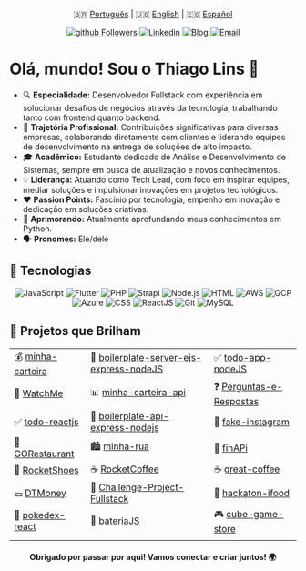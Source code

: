 <div align="center">

🇧🇷 [Português](./README.md) | 🇺🇸 [English](./README_EN.md) | 🇪🇸 [Español](./README_ES.md)

[![github Followers](https://img.shields.io/github/followers/thiilins?style=for-the-badge&labelColor=0D0D0D&logo=Github&Color=white)](https://github.com/thiilins)
[![Linkedin](https://img.shields.io/badge/-LinkedIn-blue?style=for-the-badge&logo=Linkedin&logoColor=white)](https://linkedin.com/in/thiilins)
[![Blog](https://img.shields.io/badge/-Blog-4a0086?style=for-the-badge&logo=wordpress&logoColor=white)](https://thiagolins.dev.br)
[![Email](https://img.shields.io/badge/-Email-EA4335?style=for-the-badge&logo=Gmail&logoColor=white)](mailto:taglins@gmail.com)

</div>

# Olá, mundo! Sou o Thiago Lins 🚀


- 🔍 **Especialidade:** Desenvolvedor Fullstack com experiência em solucionar desafios de negócios através da tecnologia, trabalhando tanto com frontend quanto backend.
- 🌆 **Trajetória Profissional:** Contribuições significativas para diversas empresas, colaborando diretamente com clientes e liderando equipes de desenvolvimento na entrega de soluções de alto impacto.
- 🎓 **Acadêmico:** Estudante dedicado de Análise e Desenvolvimento de Sistemas, sempre em busca de atualização e novos conhecimentos.
- 💡 **Liderança:** Atuando como Tech Lead, com foco em inspirar equipes, mediar soluções e impulsionar inovações em projetos tecnológicos.
- ❤️ **Passion Points:** Fascínio por tecnologia, empenho em inovação e dedicação em soluções criativas.
- 🌱 **Aprimorando:** Atualmente aprofundando meus conhecimentos em Python.
- 🗣 **Pronomes:** Ele/dele

## 🚀 Tecnologias

<p align="center">
<img src="https://img.shields.io/badge/JavaScript-000000?style=for-the-badge&logo=javascript" alt="JavaScript">
<img src="https://img.shields.io/badge/Flutter-000000?style=for-the-badge&logo=Flutter" alt="Flutter">
<img src="https://img.shields.io/badge/Php-000000?style=for-the-badge&logo=PHP" alt="PHP">
<img src="https://img.shields.io/badge/Strapi-000000?style=for-the-badge&logo=Strapi" alt="Strapi">
<img src="https://img.shields.io/badge/Node.js-000000?style=for-the-badge&logo=node.js" alt="Node.js">
<img src="https://img.shields.io/badge/HTML-000000?style=for-the-badge&logo=HTML5" alt="HTML">
<img src="https://img.shields.io/badge/AWS-000000?style=for-the-badge&logo=amazonaws" alt="AWS">
<img src="https://img.shields.io/badge/AWS-000000?style=for-the-badge&logo=googlecloud" alt="GCP">
<img src="https://img.shields.io/badge/Azure-000000?style=for-the-badge&logo=microsoftazure" alt="Azure">
<img src="https://img.shields.io/badge/CSS-000000?style=for-the-badge&logo=CSS3&logoColor=1572B6" alt="CSS">
<img src="https://img.shields.io/badge/React-000000?style=for-the-badge&logo=react" alt="ReactJS">
<img src="https://img.shields.io/badge/Git-000000?style=for-the-badge&logo=git&logoColor=4479A1" alt="Git">
<img src="https://img.shields.io/badge/MySQL-000000?style=for-the-badge&logo=mysql" alt="MySQL">
</p>


## 🌟 Projetos que Brilham

<div align="center">
  
| | | |
| :-----------------------------------  | :-----------------------------------   | :------------------------------------  |
| 💰 [minha-carteira](https://github.com/thiilins/minha-carteira) | 🚀 [boilerplate-server-ejs-express-nodeJS](https://github.com/thiilins/boilerplate-server-ejs-express-nodeJS) | ✅ [todo-app-nodeJS](https://github.com/thiilins/todo-app-nodeJS) |
| 🍿 [WatchMe](https://github.com/thiilins/WatchMe) | 📊 [minha-carteira-api](https://github.com/thiilins/minha-carteira-api) | ❓ [Perguntas-e-Respostas](https://github.com/thiilins/Perguntas-e-Respostas) |
| ✅ [todo-reactjs](https://github.com/thiilins/todo-reactjs) | 🔌 [boilerplate-api-express-nodejs](https://github.com/thiilins/boilerplate-api-express-nodejs) | 📸 [fake-instagram](https://github.com/thiilins/fake-instagram) |
| 🍔 [GORestaurant](https://github.com/thiilins/GORestaurant) | 🏙️ [minha-rua](https://github.com/thiilins/minha-rua) | 💸 [finAPi](https://github.com/thiilins/finAPi) |
| 👟 [RocketShoes](https://github.com/thiilins/RocketShoes) | ☕ [RocketCoffee](https://github.com/thiilins/RocketCoffee) | ☕ [great-coffee](https://github.com/thiilins/great-coffee) |
| 💵 [DTMoney](https://github.com/thiilins/DTMoney) | 🚀 [Challenge-Project-Fullstack](https://github.com/thiilins/Challenge-Project-Fullstack) | 🍔 [hackaton-ifood](https://github.com/thiilins/hackaton-ifood) |
| 🌟 [pokedex-react](https://github.com/thiilins/pokedex-react) | 🥁 [bateriaJS](https://github.com/thiilins/bateriaJS) | 🎮 [cube-game-store](https://github.com/thiilins/cube-game-store) |
| | | |

</div>

<h4 align="center">Obrigado por passar por aqui! Vamos conectar e criar juntos! 🌍</h4>
